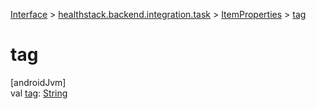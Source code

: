 
[Interface](../../../index.html) > [healthstack.backend.integration.task](../index.html) > [ItemProperties](index.html) > [tag](tag.html)



# tag



[androidJvm]\
val [tag](tag.html): [String](https://kotlinlang.org/api/latest/jvm/stdlib/kotlin/-string/index.html)




